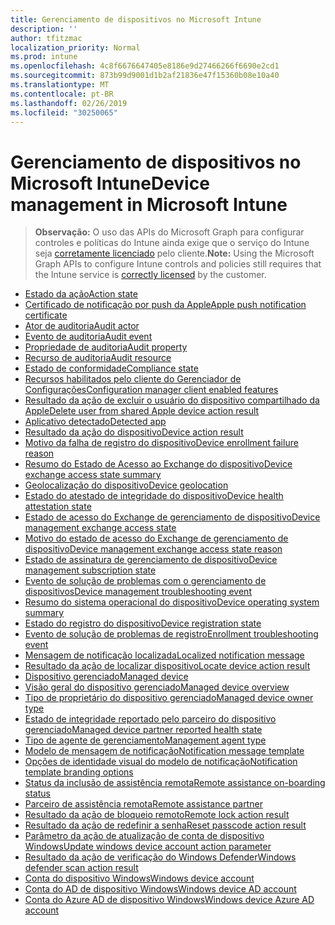 ```yaml
---
title: Gerenciamento de dispositivos no Microsoft Intune
description: ''
author: tfitzmac
localization_priority: Normal
ms.prod: intune
ms.openlocfilehash: 4c8f6676647405e8186e9d27466266f6690e2cd1
ms.sourcegitcommit: 873b99d9001d1b2af21836e47f15360b08e10a40
ms.translationtype: MT
ms.contentlocale: pt-BR
ms.lasthandoff: 02/26/2019
ms.locfileid: "30250065"
---
```

# <a name="device-management-in-microsoft-intune"></a><span data-ttu-id="152d4-102">Gerenciamento de dispositivos no Microsoft Intune</span><span class="sxs-lookup"><span data-stu-id="152d4-102">Device management in Microsoft Intune</span></span>

> <span data-ttu-id="152d4-103">**Observação:** O uso das APIs do Microsoft Graph para configurar controles e políticas do Intune ainda exige que o serviço do Intune seja [corretamente licenciado](https://www.microsoft.com/en-us/cloud-platform/microsoft-intune-pricing) pelo cliente.</span><span class="sxs-lookup"><span data-stu-id="152d4-103">**Note:** Using the Microsoft Graph APIs to configure Intune controls and policies still requires that the Intune service is [correctly licensed](https://www.microsoft.com/en-us/cloud-platform/microsoft-intune-pricing) by the customer.</span></span>

- [<span data-ttu-id="152d4-104">Estado da ação</span><span class="sxs-lookup"><span data-stu-id="152d4-104">Action state</span></span>](intune-devices-actionstate.md)
- [<span data-ttu-id="152d4-105">Certificado de notificação por push da Apple</span><span class="sxs-lookup"><span data-stu-id="152d4-105">Apple push notification certificate</span></span>](intune-devices-applepushnotificationcertificate.md)
- [<span data-ttu-id="152d4-106">Ator de auditoria</span><span class="sxs-lookup"><span data-stu-id="152d4-106">Audit actor</span></span>](intune-auditing-auditactor.md)
- [<span data-ttu-id="152d4-107">Evento de auditoria</span><span class="sxs-lookup"><span data-stu-id="152d4-107">Audit event</span></span>](intune-auditing-auditevent.md)
- [<span data-ttu-id="152d4-108">Propriedade de auditoria</span><span class="sxs-lookup"><span data-stu-id="152d4-108">Audit property</span></span>](intune-auditing-auditproperty.md)
- [<span data-ttu-id="152d4-109">Recurso de auditoria</span><span class="sxs-lookup"><span data-stu-id="152d4-109">Audit resource</span></span>](intune-auditing-auditresource.md)
- [<span data-ttu-id="152d4-110">Estado de conformidade</span><span class="sxs-lookup"><span data-stu-id="152d4-110">Compliance state</span></span>](intune-devices-compliancestate.md)
- [<span data-ttu-id="152d4-111">Recursos habilitados pelo cliente do Gerenciador de Configurações</span><span class="sxs-lookup"><span data-stu-id="152d4-111">Configuration manager client enabled features</span></span>](intune-devices-configurationmanagerclientenabledfeatures.md)
- [<span data-ttu-id="152d4-112">Resultado da ação de excluir o usuário do dispositivo compartilhado da Apple</span><span class="sxs-lookup"><span data-stu-id="152d4-112">Delete user from shared Apple device action result</span></span>](intune-devices-deleteuserfromsharedappledeviceactionresult.md)
- [<span data-ttu-id="152d4-113">Aplicativo detectado</span><span class="sxs-lookup"><span data-stu-id="152d4-113">Detected app</span></span>](intune-devices-detectedapp.md)
- [<span data-ttu-id="152d4-114">Resultado da ação do dispositivo</span><span class="sxs-lookup"><span data-stu-id="152d4-114">Device action result</span></span>](intune-devices-deviceactionresult.md)
- [<span data-ttu-id="152d4-115">Motivo da falha de registro do dispositivo</span><span class="sxs-lookup"><span data-stu-id="152d4-115">Device enrollment failure reason</span></span>](intune-troubleshooting-deviceenrollmentfailurereason.md)
- [<span data-ttu-id="152d4-116">Resumo do Estado de Acesso ao Exchange do dispositivo</span><span class="sxs-lookup"><span data-stu-id="152d4-116">Device exchange access state summary</span></span>](intune-devices-deviceexchangeaccessstatesummary.md)
- [<span data-ttu-id="152d4-117">Geolocalização do dispositivo</span><span class="sxs-lookup"><span data-stu-id="152d4-117">Device geolocation</span></span>](intune-devices-devicegeolocation.md)
- [<span data-ttu-id="152d4-118">Estado do atestado de integridade do dispositivo</span><span class="sxs-lookup"><span data-stu-id="152d4-118">Device health attestation state</span></span>](intune-devices-devicehealthattestationstate.md)
- [<span data-ttu-id="152d4-119">Estado de acesso do Exchange de gerenciamento de dispositivo</span><span class="sxs-lookup"><span data-stu-id="152d4-119">Device management exchange access state</span></span>](intune-devices-devicemanagementexchangeaccessstate.md)
- [<span data-ttu-id="152d4-120">Motivo do estado de acesso do Exchange de gerenciamento de dispositivo</span><span class="sxs-lookup"><span data-stu-id="152d4-120">Device management exchange access state reason</span></span>](intune-devices-devicemanagementexchangeaccessstatereason.md)
- [<span data-ttu-id="152d4-121">Estado de assinatura de gerenciamento de dispositivo</span><span class="sxs-lookup"><span data-stu-id="152d4-121">Device management subscription state</span></span>](intune-devices-devicemanagementsubscriptionstate.md)
- [<span data-ttu-id="152d4-122">Evento de solução de problemas com o gerenciamento de dispositivos</span><span class="sxs-lookup"><span data-stu-id="152d4-122">Device management troubleshooting event</span></span>](intune-troubleshooting-devicemanagementtroubleshootingevent.md)
- [<span data-ttu-id="152d4-123">Resumo do sistema operacional do dispositivo</span><span class="sxs-lookup"><span data-stu-id="152d4-123">Device operating system summary</span></span>](intune-devices-deviceoperatingsystemsummary.md)
- [<span data-ttu-id="152d4-124">Estado do registro do dispositivo</span><span class="sxs-lookup"><span data-stu-id="152d4-124">Device registration state</span></span>](intune-devices-deviceregistrationstate.md)
- [<span data-ttu-id="152d4-125">Evento de solução de problemas de registro</span><span class="sxs-lookup"><span data-stu-id="152d4-125">Enrollment troubleshooting event</span></span>](intune-troubleshooting-enrollmenttroubleshootingevent.md)
- [<span data-ttu-id="152d4-126">Mensagem de notificação localizada</span><span class="sxs-lookup"><span data-stu-id="152d4-126">Localized notification message</span></span>](intune-notification-localizednotificationmessage.md)
- [<span data-ttu-id="152d4-127">Resultado da ação de localizar dispositivo</span><span class="sxs-lookup"><span data-stu-id="152d4-127">Locate device action result</span></span>](intune-devices-locatedeviceactionresult.md)
- [<span data-ttu-id="152d4-128">Dispositivo gerenciado</span><span class="sxs-lookup"><span data-stu-id="152d4-128">Managed device</span></span>](intune-devices-manageddevice.md)
- [<span data-ttu-id="152d4-129">Visão geral do dispositivo gerenciado</span><span class="sxs-lookup"><span data-stu-id="152d4-129">Managed device overview</span></span>](intune-devices-manageddeviceoverview.md)
- [<span data-ttu-id="152d4-130">Tipo de proprietário do dispositivo gerenciado</span><span class="sxs-lookup"><span data-stu-id="152d4-130">Managed device owner type</span></span>](intune-devices-manageddeviceownertype.md)
- [<span data-ttu-id="152d4-131">Estado de integridade reportado pelo parceiro do dispositivo gerenciado</span><span class="sxs-lookup"><span data-stu-id="152d4-131">Managed device partner reported health state</span></span>](intune-devices-manageddevicepartnerreportedhealthstate.md)
- [<span data-ttu-id="152d4-132">Tipo de agente de gerenciamento</span><span class="sxs-lookup"><span data-stu-id="152d4-132">Management agent type</span></span>](intune-devices-managementagenttype.md)
- [<span data-ttu-id="152d4-133">Modelo de mensagem de notificação</span><span class="sxs-lookup"><span data-stu-id="152d4-133">Notification message template</span></span>](intune-notification-notificationmessagetemplate.md)
- [<span data-ttu-id="152d4-134">Opções de identidade visual do modelo de notificação</span><span class="sxs-lookup"><span data-stu-id="152d4-134">Notification template branding options</span></span>](intune-notification-notificationtemplatebrandingoptions.md)
- [<span data-ttu-id="152d4-135">Status da inclusão de assistência remota</span><span class="sxs-lookup"><span data-stu-id="152d4-135">Remote assistance on-boarding status</span></span>](intune-remoteassistance-remoteassistanceonboardingstatus.md)
- [<span data-ttu-id="152d4-136">Parceiro de assistência remota</span><span class="sxs-lookup"><span data-stu-id="152d4-136">Remote assistance partner</span></span>](intune-remoteassistance-remoteassistancepartner.md)
- [<span data-ttu-id="152d4-137">Resultado da ação de bloqueio remoto</span><span class="sxs-lookup"><span data-stu-id="152d4-137">Remote lock action result</span></span>](intune-devices-remotelockactionresult.md)
- [<span data-ttu-id="152d4-138">Resultado da ação de redefinir a senha</span><span class="sxs-lookup"><span data-stu-id="152d4-138">Reset passcode action result</span></span>](intune-devices-resetpasscodeactionresult.md)
- [<span data-ttu-id="152d4-139">Parâmetro da ação de atualização de conta de dispositivo Windows</span><span class="sxs-lookup"><span data-stu-id="152d4-139">Update windows device account action parameter</span></span>](intune-devices-updatewindowsdeviceaccountactionparameter.md)
- [<span data-ttu-id="152d4-140">Resultado da ação de verificação do Windows Defender</span><span class="sxs-lookup"><span data-stu-id="152d4-140">Windows defender scan action result</span></span>](intune-devices-windowsdefenderscanactionresult.md)
- [<span data-ttu-id="152d4-141">Conta do dispositivo Windows</span><span class="sxs-lookup"><span data-stu-id="152d4-141">Windows device account</span></span>](intune-devices-windowsdeviceaccount.md)
- [<span data-ttu-id="152d4-142">Conta do AD de dispositivo Windows</span><span class="sxs-lookup"><span data-stu-id="152d4-142">Windows device AD account</span></span>](intune-devices-windowsdeviceadaccount.md)
- [<span data-ttu-id="152d4-143">Conta do Azure AD de dispositivo Windows</span><span class="sxs-lookup"><span data-stu-id="152d4-143">Windows device Azure AD account</span></span>](intune-devices-windowsdeviceazureadaccount.md)
